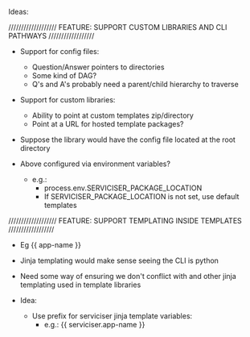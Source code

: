 Ideas:

///////////////////
FEATURE: SUPPORT CUSTOM LIBRARIES AND CLI PATHWAYS
//////////////////

- Support for config files:
    - Question/Answer pointers to directories
    - Some kind of DAG?
    - Q's and A's probably need a parent/child hierarchy to traverse

- Support for custom libraries:
    - Ability to point at custom templates zip/directory
    - Point at a URL for hosted template packages?

- Suppose the library would have the config file located at the root directory

- Above configured via environment variables?
    - e.g.:
        - process.env.SERVICISER_PACKAGE_LOCATION
        - If SERVICISER_PACKAGE_LOCATION is not set, use default templates


///////////////////
FEATURE: SUPPORT TEMPLATING INSIDE TEMPLATES
//////////////////

- Eg {{ app-name }}

- Jinja templating would make sense seeing the CLI is python
- Need some way of ensuring we don't conflict with and other jinja templating used in template libraries
- Idea:
    - Use prefix for serviciser jinja template variables:
        - e.g.: {{ serviciser.app-name }}
